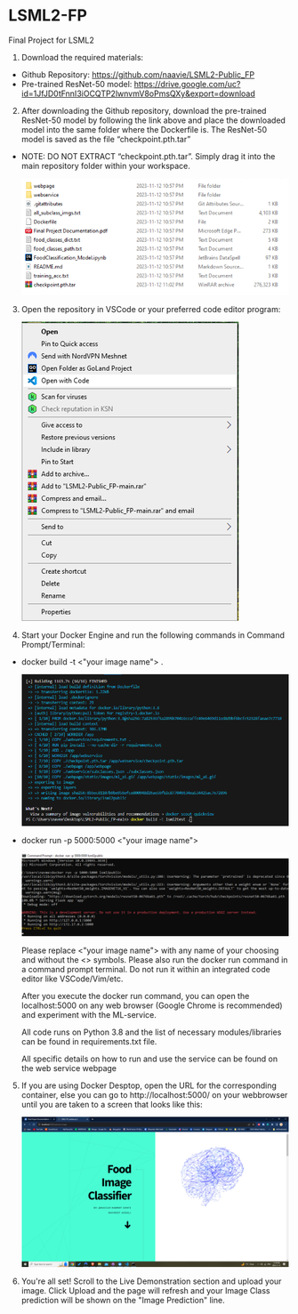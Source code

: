 # LSML2-FP
 Final Project for LSML2

1. Download the required materials:

- Github Repository: https://github.com/naavie/LSML2-Public_FP
- Pre-trained ResNet-50 model: https://drive.google.com/uc?id=1JfJD0tFnnI3iOCQTP2lwnvmV8oPmsQXy&export=download

2. After downloading the Github repository, download the pre-trained ResNet-50 model by following the link
above and place the downloaded model into the same folder where the Dockerfile is. The ResNet-50 model is
saved as the file “checkpoint.pth.tar”

- NOTE: DO NOT EXTRACT “checkpoint.pth.tar”. Simply drag it into the main repository folder within your
workspace.

    ![Alt text](model_placement_dir.png)

3. Open the repository in VSCode or your preferred code editor program: 

    ![Alt text](Open_VSCode.png)

4. Start your Docker Engine and run the following commands in Command Prompt/Terminal:

- docker build -t <"your image name"> .

    ![Alt text](dockerbuilt_example.png)

- docker run -p 5000:5000 <"your image name">

    ![Alt text](dockerrun_example.png)

    Please replace <"your image name"> with any name of your choosing and without the <> symbols. Please also
    run the docker run command in a command prompt terminal. Do not run it within an integrated code editor like
    VSCode/Vim/etc.

    After you execute the docker run command, you can open the localhost:5000 on any web browser (Google
    Chrome is recommended) and experiment with the ML-service.

    All code runs on Python 3.8 and the list of necessary modules/libraries can be found in requirements.txt file.

    All specific details on how to run and use the service can be found on the web service webpage

5. If you are using Docker Desptop, open the URL for the corresponding container, else you can go to http://localhost:5000/ on your webbrowser until you are taken to a screen that looks like this: 

    ![Alt text](webpage.png)

6. You're all set! Scroll to the Live Demonstration section and upload your image. Click Upload and the page will refresh and your Image Class prediction will be shown on the "Image Prediction" line. 